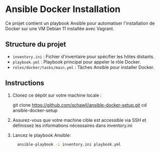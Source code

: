 # Ansible Docker Installation

Ce projet contient un playbook Ansible pour automatiser l'installation de Docker sur une VM Debian 11 installée avec Vagrant.

## Structure du projet

- `inventory.ini` : Fichier d'inventaire pour spécifier les hôtes distants.
- `playbook.yml` : Playbook principal pour appeler le rôle Docker.
- `roles/docker/tasks/main.yml` : Tâches Ansible pour installer Docker.

## Instructions

1. Clonez ce dépôt sur votre machine locale :

   git clone https://github.com/schawil/ansible-docker-setup.git
   cd ansible-docker-setup

2.  Assurez-vous que votre machine cible est accessible via SSH et définissez les informations nécessaires dans inventory.ini
 
3. Lancez le playbook Ansible:
   ```bash
	 ansible-playbook -i inventory.ini playbook.yml



